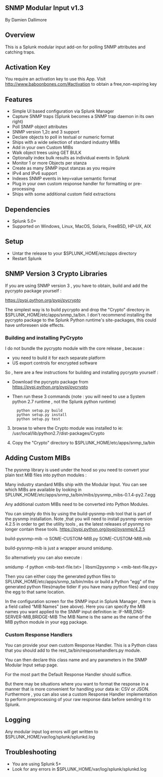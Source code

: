 ## SNMP Modular Input v1.3

By Damien Dallimore

## Overview

This is a Splunk modular input add-on for polling SNMP attributes and catching traps.

## Activation Key

You require an activation key to use this App. Visit http://www.baboonbones.com/#activation to obtain a free,non-expiring key

## Features

* Simple UI based configuration via Splunk Manager
* Capture SNMP traps (Splunk becomes a SNMP trap daemon in its own right)
* Poll SNMP object attributes
* SNMP version 1,2c and 3 support
* Declare objects to poll in textual or numeric format
* Ships with a wide selection of standard industry MIBs
* Add in your own Custom MIBs
* Walk object trees using GET BULK
* Optionally index bulk results as individual events in Splunk
* Monitor 1 or more Objects per stanza
* Create as many SNMP input stanzas as you require
* IPv4 and IPv6 support
* Indexes SNMP events in key=value semantic format
* Plug in your own custom response handler for formatting or pre-processing
* Ships with some additional custom field extractions

## Dependencies

* Splunk 5.0+
* Supported on Windows, Linux, MacOS, Solaris, FreeBSD, HP-UX, AIX

## Setup

* Untar the release to your $SPLUNK_HOME/etc/apps directory
* Restart Splunk

## SNMP Version 3 Crypto Libraries

If you are using SNMP version 3 , you have to obtain, build and add the pycrypto package yourself :

https://pypi.python.org/pypi/pycrypto

The simplest way is to build pycrypto and drop the "Crypto" directory in $SPLUNK_HOME/etc/apps/snmp_ta/bin.
I don't recommend installing the pycrypto package to the Splunk Python runtime's site-packages, this could have unforeseen side effects.

### Building and installing PyCrypto

I do not bundle the pycrypto module with the core release , because :

* you need to build it for each separate platform
* US export controls for encrypted software

So , here are a few instructions for building and installing pycrypto yourself :

* Download the pycrypto package from https://pypi.python.org/pypi/pycrypto

* Then run these 3 commands  (note : you will  need to use a System python 2.7 runtime , not the Splunk python runtime)

        python setup.py build
        python setup.py install
        python setup.py test
        
3) browse to where the Crypto module was installed to ie: /usr/local/lib/python2.7/dist-packages/Crypto

4) Copy the "Crypto" directory to $SPLUNK_HOME/etc/apps/snmp_ta/bin


## Adding Custom MIBs

The pysnmp library is used under the hood so you need to convert your plain text MIB files 
into python modules :

Many industry standard MIBs ship with the Modular Input.
You can see which MIBs are available by looking in SPLUNK_HOME/etc/apps/snmp_ta/bin/mibs/pysnmp_mibs-0.1.4-py2.7.egg

Any additional custom MIBs need to be converted into Python Modules.

You can simply do this by using the build-pysnmp-mib tool that is part of the pysnmp installation. Note ,that you will need to install pysnmp version 4.2.5 in order to get the utility tools , as the latest releases of pysnmp  no longer contain these tools.
https://pypi.python.org/pypi/pysnmp/4.2.5

build-pysnmp-mib -o SOME-CUSTOM-MIB.py SOME-CUSTOM-MIB.mib

build-pysnmp-mib is just a wrapper around smidump.

So alternatively you can also execute :

smidump -f python <mib-text-file.txt> | libsmi2pysnmp > <mib-text-file.py>

Then you can either copy the generated python files to SPLUNK_HOME/etc/apps/snmp_ta/bin/mibs or build a Python "egg" of 
the generated python files(maybe tidier if you have many python files) and copy the egg to that same location.

In the configuration screen for the SNMP input in Splunk Manager , there is a field called “MIB Names” (see above).
Here you can specify the MIB names you want applied to the SNMP input definition ie: IF-MIB,DNS-SERVER-MIB,BRIDGE-MIB
The MIB Name is the same as the name of the MIB python module in your egg package.

### Custom Response Handlers

You can provide your own custom Response Handler. This is a Python class that you should add to the 
rest_ta/bin/responsehandlers.py module.

You can then declare this class name and any parameters in the SNMP Modular Input setup page.

For the most part the Default Response Handler should suffice.

But there may be situations where you want to format the response in a manner that is more convenient for handling your data ie: CSV or JSON.
Furthermore , you can also use a custom Response Handler implementation to perform preprocessing of your raw response data before sending 
it to Splunk.

## Logging

Any modular input log errors will get written to $SPLUNK_HOME/var/log/splunk/splunkd.log


## Troubleshooting

* You are using Splunk 5+
* Look for any errors in $SPLUNK_HOME/var/log/splunk/splunkd.log


